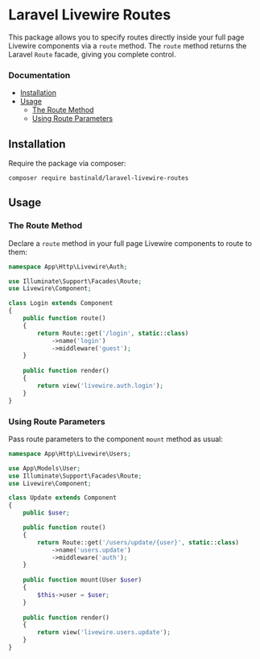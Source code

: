 # Laravel Livewire Routes

This package allows you to specify routes directly inside your full page Livewire components via a `route` method. The `route` method returns the Laravel `Route` facade, giving you complete control.

### Documentation

- [Installation](#installation)
- [Usage](#usage)
    - [The Route Method](#the-route-method)
    - [Using Route Parameters](#using-route-parameters)

## Installation

Require the package via composer:

```console
composer require bastinald/laravel-livewire-routes
```

## Usage

### The Route Method

Declare a `route` method in your full page Livewire components to route to them:

```php
namespace App\Http\Livewire\Auth;

use Illuminate\Support\Facades\Route;
use Livewire\Component;

class Login extends Component
{
    public function route()
    {
        return Route::get('/login', static::class)
            ->name('login')
            ->middleware('guest');
    }
    
    public function render()
    {
        return view('livewire.auth.login');
    }
}
```

### Using Route Parameters

Pass route parameters to the component `mount` method as usual:

```php
namespace App\Http\Livewire\Users;

use App\Models\User;
use Illuminate\Support\Facades\Route;
use Livewire\Component;

class Update extends Component
{
    public $user;

    public function route()
    {
        return Route::get('/users/update/{user}', static::class)
            ->name('users.update')
            ->middleware('auth');
    }
    
    public function mount(User $user)
    {
        $this->user = $user;
    }
    
    public function render()
    {
        return view('livewire.users.update');
    }
}
```
